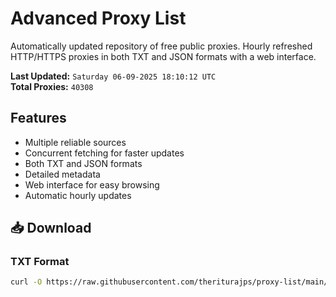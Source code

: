 # Advanced Proxy List

Automatically updated repository of free public proxies. Hourly refreshed HTTP/HTTPS proxies in both TXT and JSON formats with a web interface.

**Last Updated:** `Saturday 06-09-2025 18:10:12 UTC`  
**Total Proxies:** `40308`

## Features
- Multiple reliable sources
- Concurrent fetching for faster updates
- Both TXT and JSON formats
- Detailed metadata
- Web interface for easy browsing
- Automatic hourly updates

## 📥 Download

### TXT Format
```bash
curl -O https://raw.githubusercontent.com/theriturajps/proxy-list/main/proxies.txt